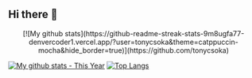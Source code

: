 ## Hi there 👋

<p align="center">
[![My github stats](https://github-readme-streak-stats-9m8ugfa77-denvercoder1.vercel.app/?user=tonycsoka&theme=catppuccin-mocha&hide_border=true)](https://github.com/tonycsoka)
</p>

[![My github stats - This Year](https://github-readme-stats.vercel.app/api?username=tonycsoka&count_private=true&show_icons=true&theme=catppuccin_mocha&hide_border=true)](https://github.com/tonycsoka)
[![Top Langs](https://github-readme-stats.vercel.app/api/top-langs/?username=tonycsoka&hide=php&theme=catppuccin_mocha&hide_border=true&layout=compact)](https://github.com/tonycsoka)

<!--
**tonycsoka/tonycsoka** is a ✨ _special_ ✨ repository because its `README.md` (this file) appears on your GitHub profile.

Here are some ideas to get you started:

- 🔭 I’m currently working on ...
- 🌱 I’m currently learning ...
- 👯 I’m looking to collaborate on ...
- 🤔 I’m looking for help with ...
- 💬 Ask me about ...
- 📫 How to reach me: ...
- 😄 Pronouns: ...
- ⚡ Fun fact: ...
-->
